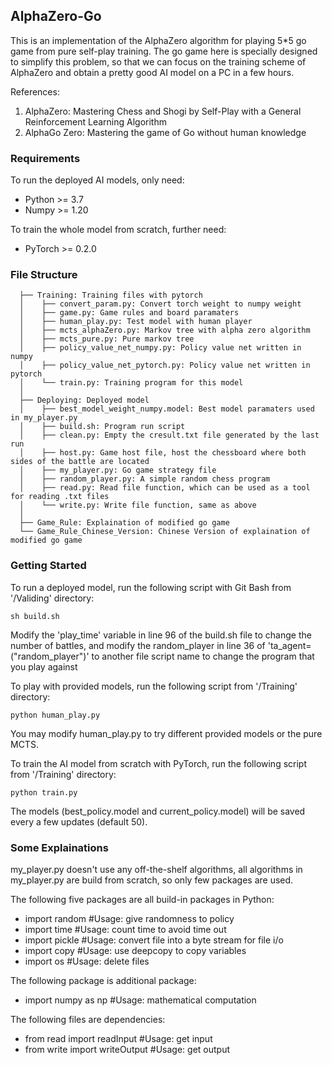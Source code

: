 ## AlphaZero-Go
This is an implementation of the AlphaZero algorithm for playing 5*5 go game from pure self-play training. The go game here is specially designed to simplify this problem, so that we can focus on the training scheme of AlphaZero and obtain a pretty good AI model on a PC in a few hours. 

References:  
1. AlphaZero: Mastering Chess and Shogi by Self-Play with a General Reinforcement Learning Algorithm
2. AlphaGo Zero: Mastering the game of Go without human knowledge

### Requirements
To run the deployed AI models, only need:
- Python >= 3.7
- Numpy >= 1.20

To train the whole model from scratch, further need:
- PyTorch >= 0.2.0

### File Structure
```
  ├── Training: Training files with pytorch
  │    ├── convert_param.py: Convert torch weight to numpy weight
  │    ├── game.py: Game rules and board paramaters
  │    ├── human_play.py: Test model with human player
  │    ├── mcts_alphaZero.py: Markov tree with alpha zero algorithm
  │    ├── mcts_pure.py: Pure markov tree
  │    ├── policy_value_net_numpy.py: Policy value net written in numpy
  │    ├── policy_value_net_pytorch.py: Policy value net written in pytorch
  │    └── train.py: Training program for this model
  │ 
  ├── Deploying: Deployed model
  │    ├── best_model_weight_numpy.model: Best model paramaters used in my_player.py
  │    ├── build.sh: Program run script
  │    ├── clean.py: Empty the cresult.txt file generated by the last run
  │    ├── host.py: Game host file, host the chessboard where both sides of the battle are located
  │    ├── my_player.py: Go game strategy file
  │    ├── random_player.py: A simple random chess program
  │    ├── read.py: Read file function, which can be used as a tool for reading .txt files
  │    └── write.py: Write file function, same as above
  │ 
  ├── Game_Rule: Explaination of modified go game
  └── Game_Rule_Chinese_Version: Chinese Version of explaination of modified go game
```

### Getting Started
To run a deployed model, run the following script with Git Bash from '/Validing' directory:  
```
sh build.sh
```
Modify the 'play_time' variable in line 96 of the build.sh file to change the number of battles, and modify the random_player in line 36 of 'ta_agent=("random_player")' to another file script name to change the program that you play against

To play with provided models, run the following script from '/Training' directory:  
```
python human_play.py  
```
You may modify human_play.py to try different provided models or the pure MCTS.

To train the AI model from scratch with PyTorch, run the following script from '/Training' directory:  
```
python train.py
```
The models (best_policy.model and current_policy.model) will be saved every a few updates (default 50).  

### Some Explainations
my_player.py doesn't use any off-the-shelf algorithms, all algorithms in my_player.py are build from scratch, so only few packages are used.

The following five packages are all build-in packages in Python:
- import random                    #Usage: give randomness to policy
- import time                      #Usage: count time to avoid time out
- import pickle                    #Usage: convert file into a byte stream for file i/o
- import copy                      #Usage: use deepcopy to copy variables
- import os                        #Usage: delete files

The following package is additional package:
- import numpy as np               #Usage: mathematical computation

The following files are dependencies:
- from read import readInput       #Usage: get input
- from write import writeOutput    #Usage: get output
